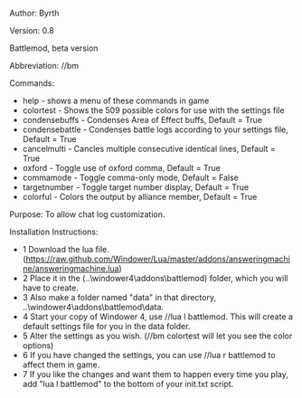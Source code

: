 Author: Byrth

Version: 0.8

Battlemod, beta version

Abbreviation: //bm

Commands:
* help - shows a menu of these commands in game
* colortest - Shows the 509 possible colors for use with the settings file
* condensebuffs - Condenses Area of Effect buffs, Default = True
* condensebattle - Condenses battle logs according to your settings file, Default = True
* cancelmulti - Cancles multiple consecutive identical lines, Default = True
* oxford - Toggle use of oxford comma, Default = True
* commamode - Toggle comma-only mode, Default = False
* targetnumber - Toggle target number display, Default = True
* colorful - Colors the output by alliance member, Default = True

Purpose: To allow chat log customization.

Installation Instructions:

* 1 Download the lua file. (https://raw.github.com/Windower/Lua/master/addons/answeringmachine/answeringmachine.lua)
* 2 Place it in the (..\windower4\addons\battlemod\) folder, which you will have to create.
* 3 Also make a folder named "data" in that directory, ..\windower4\addons\battlemod\data.
* 4 Start your copy of Windower 4, use //lua l battlemod. This will create a default settings file for you in the data folder.
* 5 Alter the settings as you wish. (//bm colortest will let you see the color options)
* 6 If you have changed the settings, you can use //lua r battlemod to affect them in game.
* 7 If you like the changes and want them to happen every time you play, add "lua l battlemod" to the bottom of your init.txt script.